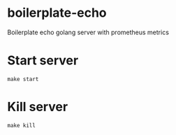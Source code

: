 # boilerplate-echo

Boilerplate echo golang server with prometheus metrics

# Start server

```
make start
```

# Kill server

```
make kill
```
